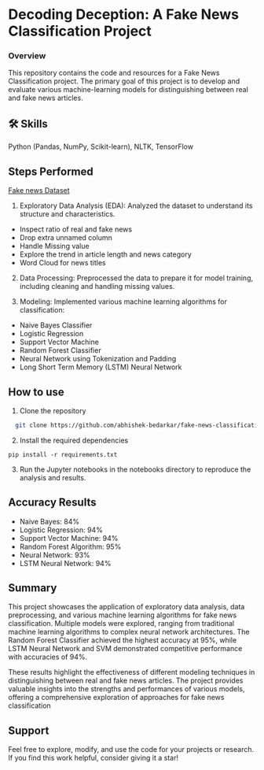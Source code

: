 
# Decoding Deception: A Fake News Classification Project

### Overview
This repository contains the code and resources for a Fake News Classification project. The primary goal of this project is to develop and evaluate various machine-learning models for distinguishing between real and fake news articles.


## 🛠 Skills
Python (Pandas, NumPy, Scikit-learn), NLTK, TensorFlow

## Steps Performed

[Fake news Dataset](https://www.kaggle.com/datasets/saurabhshahane/fake-news-classification)

1. Exploratory Data Analysis (EDA): Analyzed the dataset to understand its structure and characteristics.
- Inspect ratio of real and fake news
- Drop extra unnamed column
- Handle Missing value
- Explore the trend in article length and news category
- Word Cloud for news titles

2. Data Processing: Preprocessed the data to prepare it for model training, including cleaning and handling missing values.

3. Modeling: Implemented various machine learning algorithms for classification:
- Naive Bayes Classifier
- Logistic Regression
- Support Vector Machine
- Random Forest Classifier
- Neural Network using Tokenization and Padding
- Long Short Term Memory (LSTM) Neural Network


## How to use

1. Clone the repository

```bash
  git clone https://github.com/abhishek-bedarkar/fake-news-classification.git
  ```
2. Install the required dependencies
```
pip install -r requirements.txt
```

3. Run the Jupyter notebooks in the notebooks directory to reproduce the analysis and results.


## Accuracy Results

- Naive Bayes: 84%
- Logistic Regression: 94%
- Support Vector Machine: 94%
- Random Forest Algorithm: 95%
- Neural Network: 93%
- LSTM Neural Network: 94%


## Summary

This project showcases the application of exploratory data analysis, data preprocessing, and various machine learning algorithms for fake news classification. Multiple models were explored, ranging from traditional machine learning algorithms to complex neural network architectures. The Random Forest Classifier achieved the highest accuracy at 95%, while LSTM Neural Network and SVM demonstrated competitive performance with accuracies of 94%.

These results highlight the effectiveness of different modeling techniques in distinguishing between real and fake news articles. The project provides valuable insights into the strengths and performances of various models, offering a comprehensive exploration of approaches for fake news classification




## Support

Feel free to explore, modify, and use the code for your projects or research. If you find this work helpful, consider giving it a star!

